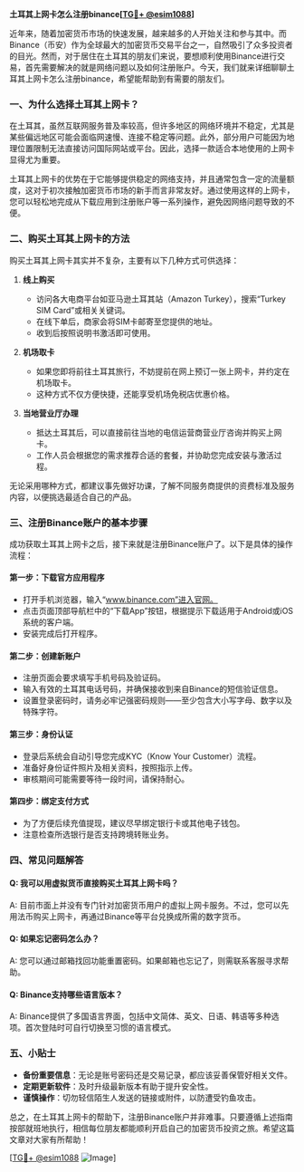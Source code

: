**土耳其上网卡怎么注册binance[[TG💪+ @esim1088](https://t.me/s/esim1088)]**

近年来，随着加密货币市场的快速发展，越来越多的人开始关注和参与其中。而Binance（币安）作为全球最大的加密货币交易平台之一，自然吸引了众多投资者的目光。然而，对于居住在土耳其的朋友们来说，要想顺利使用Binance进行交易，首先需要解决的就是网络问题以及如何注册账户。今天，我们就来详细聊聊土耳其上网卡怎么注册binance，希望能帮助到有需要的朋友们。

### 一、为什么选择土耳其上网卡？

在土耳其，虽然互联网服务普及率较高，但许多地区的网络环境并不稳定，尤其是某些偏远地区可能会面临网速慢、连接不稳定等问题。此外，部分用户可能因为地理位置限制无法直接访问国际网站或平台。因此，选择一款适合本地使用的上网卡显得尤为重要。

土耳其上网卡的优势在于它能够提供稳定的网络支持，并且通常包含一定的流量额度，这对于初次接触加密货币市场的新手而言非常友好。通过使用这样的上网卡，您可以轻松地完成从下载应用到注册账户等一系列操作，避免因网络问题导致的不便。

### 二、购买土耳其上网卡的方法

购买土耳其上网卡其实并不复杂，主要有以下几种方式可供选择：

1. **线上购买**
   - 访问各大电商平台如亚马逊土耳其站（Amazon Turkey），搜索“Turkey SIM Card”或相关关键词。
   - 在线下单后，商家会将SIM卡邮寄至您提供的地址。
   - 收到后按照说明书激活即可使用。

2. **机场取卡**
   - 如果您即将前往土耳其旅行，不妨提前在网上预订一张上网卡，并约定在机场取卡。
   - 这种方式不仅方便快捷，还能享受机场免税店优惠价格。

3. **当地营业厅办理**
   - 抵达土耳其后，可以直接前往当地的电信运营商营业厅咨询并购买上网卡。
   - 工作人员会根据您的需求推荐合适的套餐，并协助您完成安装与激活过程。

无论采用哪种方式，都建议事先做好功课，了解不同服务商提供的资费标准及服务内容，以便挑选最适合自己的产品。

### 三、注册Binance账户的基本步骤

成功获取土耳其上网卡之后，接下来就是注册Binance账户了。以下是具体的操作流程：

#### 第一步：下载官方应用程序
- 打开手机浏览器，输入“www.binance.com”进入官网。
- 点击页面顶部导航栏中的“下载App”按钮，根据提示下载适用于Android或iOS系统的客户端。
- 安装完成后打开程序。

#### 第二步：创建新账户
- 注册页面会要求填写手机号码及验证码。
- 输入有效的土耳其电话号码，并确保接收到来自Binance的短信验证信息。
- 设置登录密码时，请务必牢记强密码规则——至少包含大小写字母、数字以及特殊字符。

#### 第三步：身份认证
- 登录后系统会自动引导您完成KYC（Know Your Customer）流程。
- 准备好身份证件照片及相关资料，按照指示上传。
- 审核期间可能需要等待一段时间，请保持耐心。

#### 第四步：绑定支付方式
- 为了方便后续充值提现，建议尽早绑定银行卡或其他电子钱包。
- 注意检查所选银行是否支持跨境转账业务。

### 四、常见问题解答

#### Q: 我可以用虚拟货币直接购买土耳其上网卡吗？
A: 目前市面上并没有专门针对加密货币用户的虚拟上网卡服务。不过，您可以先用法币购买上网卡，再通过Binance等平台兑换成所需的数字货币。

#### Q: 如果忘记密码怎么办？
A: 您可以通过邮箱找回功能重置密码。如果邮箱也忘记了，则需联系客服寻求帮助。

#### Q: Binance支持哪些语言版本？
A: Binance提供了多国语言界面，包括中文简体、英文、日语、韩语等多种选项。首次登陆时可自行切换至习惯的语言模式。

### 五、小贴士

- **备份重要信息**：无论是账号密码还是交易记录，都应该妥善保管好相关文件。
- **定期更新软件**：及时升级最新版本有助于提升安全性。
- **谨慎操作**：切勿轻信陌生人发送的链接或附件，以防遭受钓鱼攻击。

总之，在土耳其上网卡的帮助下，注册Binance账户并非难事。只要遵循上述指南按部就班地执行，相信每位朋友都能顺利开启自己的加密货币投资之旅。希望这篇文章对大家有所帮助！

[[TG💪+ @esim1088](https://t.me/s/esim1088) ![Image](https://i.postimg.cc/4NQfJmqS/Snipaste-2025-05-13-00-14-12.png)]